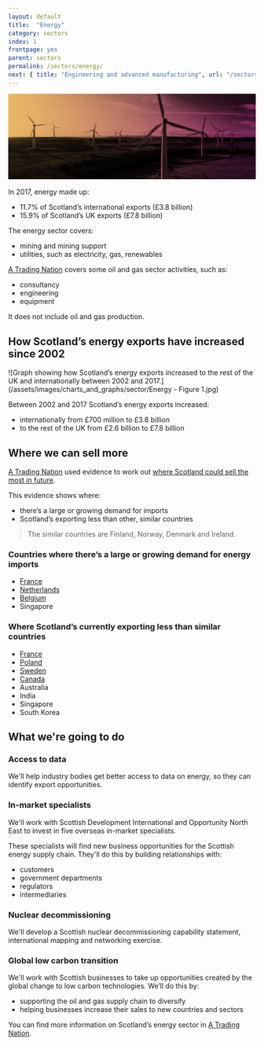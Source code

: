 ```yaml
---
layout: default
title:  "Energy"
category: sectors
index: 1
frontpage: yes
parent: sectors
permalink: /sectors/energy/
next: { title: "Engineering and advanced manufacturing", url: "/sectors/engineering-and-advanced-manufacturing/"}
---
```


![An image of wind turbines depicting the energy sector](/assets/images/sector_photography/energy.jpg)

In 2017, energy made up:

* 11.7% of Scotland’s international exports (£3.8 billion)
* 15.9% of Scotland’s UK exports (£7.8 billion)

The energy sector covers:

* mining and mining support
* utilities, such as electricity, gas, renewables

[A Trading Nation](https://www.gov.scot/publications/scotland-a-trading-nation/) covers some oil and gas sector activities, such as:

* consultancy
* engineering
* equipment

It does not include oil and gas production.

## How Scotland’s energy exports have increased since 2002
![Graph showing how Scotland’s energy exports increased to the rest of the UK and internationally between 2002 and 2017.](/assets/images/charts_and_graphs/sector/Energy - Figure 1.jpg)


Between 2002 and 2017 Scotland’s energy exports increased:
* internationally from £700 million to £3.8 billion
* to the rest of the UK from £2.6 billion to £7.8 billion

## Where we can sell more
[A Trading Nation](https://www.gov.scot/publications/scotland-a-trading-nation/) used evidence to work out [where Scotland could sell the most in future](/where-we-could-sell-more/).

This evidence shows where:

* there’s a large or growing demand for imports
* Scotland’s exporting less than other, similar countries

> The similar countries are Finland, Norway, Denmark and Ireland.

### Countries where there’s a large or growing demand for energy imports
* [France](/country-profiles/france/)
* [Netherlands](/country-profiles/netherlands/)
* [Belgium](/country-profiles/belgium/)
* Singapore

### Where Scotland’s currently exporting less than similar countries
* [France](/country-profiles/france/)
* [Poland](/country-profiles/poland/)
* [Sweden](/country-profiles/sweden/)
* [Canada](/country-profiles/canada/)
* Australia
* India
* Singapore
* South Korea

## What we're going to do

### Access to data

We'll help industry bodies get better access to data on energy, so they can identify export opportunities.

### In-market specialists
We'll work with Scottish Development International and Opportunity North East to invest in five overseas in-market specialists.

These specialists will find new business opportunities for the Scottish energy supply chain. They'll do this by building relationships with:

* customers
* government departments
* regulators
* intermediaries

### Nuclear decommissioning
We'll develop a Scottish nuclear decommissioning capability statement, international mapping and networking exercise.

### Global low carbon transition
We'll work with Scottish businesses to take up opportunities created by the global change to low carbon technologies. We’ll do this by:

* supporting the oil and gas supply chain to diversify
* helping businesses increase their sales to new countries and sectors


You can find more information on Scotland’s energy sector in [A Trading Nation](https://www.gov.scot/publications/scotland-a-trading-nation/).
